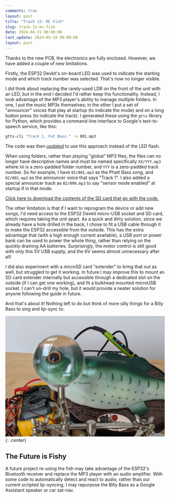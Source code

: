 ```yaml
---
comments: true
layout: post
title: "Track 12: MC Fish"
slug: track-12-mc-fish
date: 2024-04-31 00:00:00
last_update: 2024-05-18 00:00:00 
layout: post
---
```


Thanks to the new PCB, the electronics are fully enclosed. However, we have added a couple of new limitations.

Firstly, the ESP32 Devkit's on-board LED was used to indicate the starting mode and which track number was selected. That's now no longer visible.

I did think about replacing the rarely-used LDR on the front of the unit with an LED, but in the end I decided I'd rather keep the functionality. Instead, I took advantage of the MP3 player's ability to manage multiple folders. In one, I put the music MP3s themselves; in the other I put a set of "announcer" voices that play at startup (to indicate the mode) and on a long button press (to indicate the track). I generated these using the `gtts` library for Python, which provides a command-line interface to Google's text-to-speech service, like this:

```bash
gtts-cli "Track 1. Fat Bass." -o 001.mp3
```

The code was then [updated](https://github.com/ianrenton/big-mouth-phatt-bass/commit/737693a2ed3358079e9a240b01f7f0f896ba39de) to use this approach instead of the LED flash.

When using folders, rather than playing "global" MP3 files, the files can no longer have descriptive names and must be named specifically `XX/YYY.mp3` where `XX` is a zero-padded folder number, and `YYY` is a zero-padded track number. So for example, I have `01/001.mp3` as the Phatt Bass *song*, and `02/001.mp3` as the announcer voice that says "Track 1". I also added a special announcer track as `02/099.mp3` to say "sensor mode enabled" at startup if in that mode.

[Click here to download the contents of the SD card that go with the code.](/projects/big-mouth-phatt-bass/sdcard.zip)

The other limitation is that if I want to reprogram the device or add new songs, I'd need access to the ESP32 Devkit micro-USB socket and SD card, which requires taking the unit apart. As a quick and dirty solution, since we already have a hole drilled in the back, I chose to fit a USB cable through it to make the ESP32 accessible from the outside. This has the extra advantage that (with a high enough current available), a USB port or power bank can be used to power the whole thing, rather than relying on the quickly draining AA batteries. Surprisingly, the motor control is still good with only this 5V USB supply, and the 6V seems almost unnecessary after all!

I did also experiment with a microSD card "extender" to bring that out as well, but struggled to get it working. In future I may improve this to mount an SD card extender internally but accessible through a dedicated slot on the outside (if I can get one working), and fit a bulkhead mounted microUSB socket. I can't un-drill my hole, but it would provide a neater solution for anyone following the guide in future.

And that's about it! Nothing left to do but think of more silly things for a Billy Bass to sing and lip-sync to.

![Billy Bass and a pile of electronics gear. The magnifying glass of the "helping hand" is magnifying the eye of the fish.](/projects/big-mouth-phatt-bass/27.jpg){: .center}

## The Future is Fishy

A future project re-using the fish may take advantage of the ESP32's Bluetooth receiver and replace the MP3 player with an audio amplifier. With some code to automatically detect and react to audio, rather than our current scripted lip-syncing, I may repurpose the Billy Bass as a Google Assistant speaker or car sat-nav.
